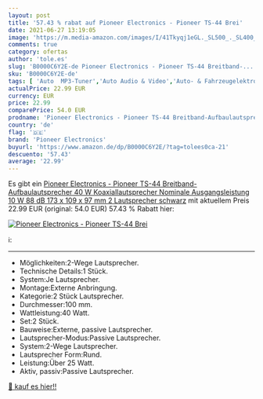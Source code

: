 ```yaml
---
layout: post
title: '57.43 % rabat auf Pioneer Electronics - Pioneer TS-44 Brei'
date: 2021-06-27 13:19:05
image: 'https://m.media-amazon.com/images/I/41Tkyqj1eGL._SL500_._SL400_.jpg'
comments: true
category: ofertas
author: 'tole.es'
slug: 'B0000C6Y2E-de Pioneer Electronics - Pioneer TS-44 Breitband-...'
sku: 'B0000C6Y2E-de'
tags: [ 'Auto  MP3-Tuner','Auto Audio & Video','Auto- & Fahrzeugelektronik','Auto-Elektronik','Autoradios','Elektronik & Foto','pioneer electronics', ]
actualPrice: 22.99 EUR
currency: EUR
price: 22.99
comparePrice: 54.0 EUR
prodname: 'Pioneer Electronics - Pioneer TS-44 Breitband-Aufbaulautsprecher  40 W   Koaxiallautsprecher  Nominale Ausgangsleistung 10 W  88 dB  173 x 109 x 97 mm  2 Lautsprecher  schwarz'
country: 'de'
flag: '🇩🇪'
brand: 'Pioneer Electronics'
buyurl: 'https://www.amazon.de/dp/B0000C6Y2E/?tag=tolees0ca-21'
descuento: '57.43'
average: '22.99'
---
```


Es gibt ein [Pioneer Electronics - Pioneer TS-44 Breitband-Aufbaulautsprecher  40 W   Koaxiallautsprecher  Nominale Ausgangsleistung 10 W  88 dB  173 x 109 x 97 mm  2 Lautsprecher  schwarz](https://www.amazon.de/dp/B0000C6Y2E/?tag=tolees0ca-21) mit aktuellem Preis 22.99 EUR (original: 54.0 EUR) 57.43 % Rabatt hier:

[![Pioneer Electronics - Pioneer TS-44 Brei](https://m.media-amazon.com/images/I/41Tkyqj1eGL._SL500_._SL400_.jpg)](https://www.amazon.de/dp/B0000C6Y2E/?tag=tolees0ca-21)

ℹ️:

- --
- Möglichkeiten:2-Wege Lautsprecher.
- Technische Details:1 Stück.
- System:Je Lautsprecher.
- Montage:Externe Anbringung.
- Kategorie:2 Stück Lautsprecher.
- Durchmesser:100 mm.
- Wattleistung:40 Watt.
- Set:2 Stück.
- Bauweise:Externe, passive Lautsprecher.
- Lautsprecher-Modus:Passive Lautsprecher.
- System:2-Wege Lautsprecher.
- Lautsprecher Form:Rund.
- Leistung:Über 25 Watt.
- Aktiv, passiv:Passive Lautsprecher.

[🛒 kauf es hier!!](https://www.amazon.de/dp/B0000C6Y2E/?tag=tolees0ca-21)
